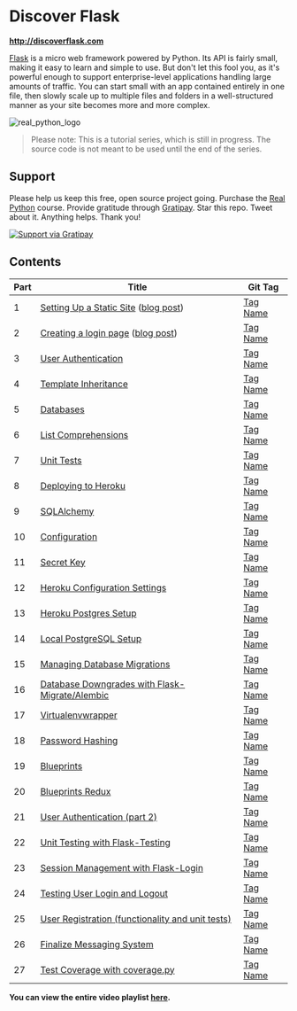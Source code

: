 # Discover Flask

**http://discoverflask.com**

[Flask](http://flask.pocoo.org/) is a micro web framework powered by Python. Its API is fairly small, making it easy to learn and simple to use. But don't let this fool you, as it's powerful enough to support enterprise-level applications handling large amounts of traffic. You can start small with an app contained entirely in one file, then slowly scale up to multiple files and folders in a well-structured manner as your site becomes more and more complex.

![real_python_logo](https://raw.githubusercontent.com/realpython/about/master/rp_small.png)

> Please note: This is a tutorial series, which is still in progress. The source code is not meant to be used until the end of the series.

## Support

Please help us keep this free, open source project going. Purchase the [Real Python](https://realpython.com/) course. Provide gratitude through [Gratipay](https://gratipay.com/mjhea0/). Star this repo. Tweet about it. Anything helps. Thank you!

<a href="https://gratipay.com/mjhea0/">
  <img alt="Support via Gratipay" src="https://cdn.rawgit.com/gratipay/gratipay-badge/2.1.3/dist/gratipay.png"/>
</a>

## Contents


| Part |      Title                | Git Tag |
|------|---------------------------|---------|
| 1    | [Setting Up a Static Site](http://youtu.be/WfpFUmV1d0w) ([blog post](http://www.realpython.com/blog/python/introduction-to-flask-part-1-setting-up-a-static-site)) | [Tag Name](link) |
| 2    | [Creating a login page](http://youtu.be/bLA6eBGN-_0) ([blog post](http://www.realpython.com/blog/python/introduction-to-flask-part-2-creating-a-login-page)) | [Tag Name](link) |
| 3    | [User Authentication](http://youtu.be/BnBjhmspw4c) | [Tag Name](link) |
| 4    | [Template Inheritance](http://youtu.be/hNzruwVPtCE) | [Tag Name](link) |
| 5    | [Databases](http://youtu.be/_vrAjAHhUsA) | [Tag Name](link) |
| 6    | [List Comprehensions](http://youtu.be/WqmqNC8Teeo) | [Tag Name](link) |
| 7    | [Unit Tests](http://youtu.be/1aHNs1aEATg) | [Tag Name](link) |
| 8    | [Deploying to Heroku](http://youtu.be/L9uD74nHvFY) | [Tag Name](link) |
| 9    | [SQLAlchemy](https://www.youtube.com/watch?v=kuyrL6krkwA) | [Tag Name](link) |
| 10   | [Configuration](https://www.youtube.com/watch?v=4Eww3wVZK2I) | [Tag Name](link) |
| 11   | [Secret Key](http://youtu.be/tqu9y4iqKVI) | [Tag Name](link) |
| 12   | [Heroku Configuration Settings](http://youtu.be/Y-ONxFkAUJc) | [Tag Name](link) |
| 13   | [Heroku Postgres Setup](https://www.youtube.com/watch?v=FD0p-opdyoE) | [Tag Name](link) |
| 14   | [Local PostgreSQL Setup](https://www.youtube.com/watch?v=Up3p20rgWCw) | [Tag Name](link) |
| 15   | [Managing Database Migrations](http://youtu.be/YJibNSI-iaE) | [Tag Name](link) |
| 16   | [Database Downgrades with Flask-Migrate/Alembic](http://youtu.be/5UT1binVuYc) | [Tag Name](link) |
| 17   | [Virtualenvwrapper](http://youtu.be/thHNYVrY0lU) | [Tag Name](link) |
| 18   | [Password Hashing](http://youtu.be/LTJH5Mdgn4w) | [Tag Name](link) |
| 19   | [Blueprints](http://youtu.be/AeI_rBeZmwg) | [Tag Name](link) |
| 20   | [Blueprints Redux](http://youtu.be/TwNp1UagE9U) | [Tag Name](link) |
| 21   | [User Authentication (part 2)](http://youtu.be/_pzMDIi5BuI) | [Tag Name](link) |
| 22   | [Unit Testing with Flask-Testing](http://youtu.be/WDh_VQ41kYI) | [Tag Name](link) |
| 23   | [Session Management with Flask-Login](http://youtu.be/rJGMOOSnHL0) | [Tag Name](link) |
| 24   | [Testing User Login and Logout](https://www.youtube.com/watch?v=v0fp1O7zCUY) | [Tag Name](link) |
| 25   | [User Registration (functionality and unit tests)](http://youtu.be/kt4PEa5tsVw) | [Tag Name](link) |
| 26   | [Finalize Messaging System](http://youtu.be/WnT188ePHg4) | [Tag Name](link) |
| 27   | [Test Coverage with coverage.py](http://youtu.be/7Aqcn0-uAr0) | [Tag Name](link) |

**You can view the entire video playlist [here](http://www.youtube.com/watch?v=WfpFUmV1d0w&list=PLLjmbh6XPGK4ISY747FUHXEl9lBxre4mM&feature=share).**

